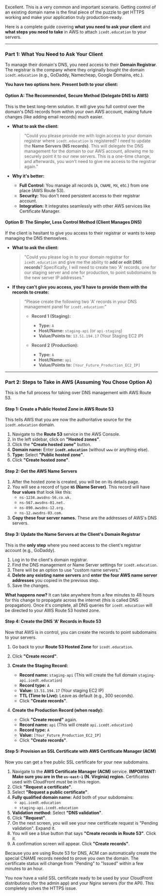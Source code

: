 Excellent. This is a very common and important scenario. Getting control of an existing domain name is the final piece of the puzzle to get HTTPS working and make your application truly production-ready.

Here is a complete guide covering **what you need to ask your client** and **what steps you need to take** in AWS to attach `icedt.education` to your servers.

---

### **Part 1: What You Need to Ask Your Client**

To manage their domain's DNS, you need access to their **Domain Registrar**. The registrar is the company where they originally bought the domain `icedt.education` (e.g., GoDaddy, Namecheap, Google Domains, etc.).

**You have two options here. Present both to your client:**

#### **Option A: The Recommended, Secure Method (Delegate DNS to AWS)**

This is the best long-term solution. It will give you full control over the domain's DNS records from within your own AWS account, making future changes (like adding email records) much easier.

*   **What to ask the client:**
    > "Could you please provide me with login access to your domain registrar where `icedt.education` is registered? I need to update the **Name Servers (NS records)**. This will delegate the DNS management for the domain to our AWS account, allowing me to securely point it to our new servers. This is a one-time change, and afterwards, you won't need to give me access to the registrar again."

*   **Why it's better:**
    *   **Full Control:** You manage all records (`A`, `CNAME`, `MX`, etc.) from one place (AWS Route 53).
    *   **Security:** You don't need persistent access to their registrar account.
    *   **Integration:** It integrates seamlessly with other AWS services like Certificate Manager.

#### **Option B: The Simpler, Less Control Method (Client Manages DNS)**

If the client is hesitant to give you access to their registrar or wants to keep managing the DNS themselves.

*   **What to ask the client:**
    > "Could you please log in to your domain registrar for `icedt.education` and give me the ability to **add or edit DNS records**? Specifically, I will need to create two 'A' records, one for our staging server and one for production, to point subdomains to the new server IP addresses."

*   **If they can't give you access, you'll have to provide them with the records to create:**
    > "Please create the following two 'A' records in your DNS management panel for `icedt.education`:"
    >
    > *   **Record 1 (Staging):**
    >     *   **Type:** `A`
    >     *   **Host/Name:** `staging-api` (or `api-staging`)
    >     *   **Value/Points to:** `13.51.194.17` (Your Staging EC2 IP)
    >
    > *   **Record 2 (Production):**
    >     *   **Type:** `A`
    >     *   **Host/Name:** `api`
    >     *   **Value/Points to:** `[Your_Future_Production_EC2_IP]`

---

### **Part 2: Steps to Take in AWS (Assuming You Chose Option A)**

This is the full process for taking over DNS management with AWS Route 53.

#### **Step 1: Create a Public Hosted Zone in AWS Route 53**

This tells AWS that you are now the authoritative source for the `icedt.education` domain.

1.  Navigate to the **Route 53** service in the AWS Console.
2.  In the left sidebar, click on **"Hosted zones"**.
3.  Click the **"Create hosted zone"** button.
4.  **Domain name:** Enter **`icedt.education`** (without `www` or anything else).
5.  **Type:** Select **"Public hosted zone"**.
6.  Click **"Create hosted zone"**.

#### **Step 2: Get the AWS Name Servers**

1.  After the hosted zone is created, you will be on its details page.
2.  You will see a record of type **`NS` (Name Server)**. This record will have **four values** that look like this:
    *   `ns-1234.awsdns-56.co.uk.`
    *   `ns-567.awsdns-01.net.`
    *   `ns-890.awsdns-12.org.`
    *   `ns-12.awsdns-03.com.`
3.  **Copy these four server names.** These are the addresses of AWS's DNS servers.

    

#### **Step 3: Update the Name Servers at the Client's Domain Registrar**

This is the **only step** where you need access to the client's registrar account (e.g., GoDaddy).

1.  Log in to the client's domain registrar.
2.  Find the DNS management or Name Server settings for `icedt.education`.
3.  There will be an option to use "custom name servers."
4.  **Delete any existing name servers** and **enter the four AWS name server addresses** you copied in the previous step.
5.  Save the changes.

**What happens now?** It can take anywhere from a few minutes to 48 hours for this change to propagate across the internet (this is called DNS propagation). Once it's complete, all DNS queries for `icedt.education` will be directed to your AWS Route 53 hosted zone.

#### **Step 4: Create the DNS 'A' Records in Route 53**

Now that AWS is in control, you can create the records to point subdomains to your servers.

1.  Go back to your **Route 53 Hosted Zone** for `icedt.education`.
2.  Click **"Create record"**.
3.  **Create the Staging Record:**
    *   **Record name:** `staging-api` (This will create the full domain `staging-api.icedt.education`)
    *   **Record type:** `A`
    *   **Value:** `13.51.194.17` (Your staging EC2 IP)
    *   **TTL (Time to Live):** Leave as default (e.g., 300 seconds).
    *   Click **"Create records"**.

4.  **Create the Production Record (when ready):**
    *   Click **"Create record"** again.
    *   **Record name:** `api` (This will create `api.icedt.education`)
    *   **Record type:** `A`
    *   **Value:** `[Your_Future_Production_EC2_IP]`
    *   Click **"Create records"**.

#### **Step 5: Provision an SSL Certificate with AWS Certificate Manager (ACM)**

Now you can get a free public SSL certificate for your new subdomains.

1.  Navigate to the **AWS Certificate Manager (ACM)** service. **IMPORTANT: Make sure you are in the `us-east-1` (N. Virginia) region.** Certificates used with CloudFront *must* be in this region.
2.  Click **"Request a certificate"**.
3.  Select **"Request a public certificate"**.
4.  **Fully qualified domain name:** Add both of your subdomains:
    *   `api.icedt.education`
    *   `staging-api.icedt.education`
5.  **Validation method:** Select **"DNS validation"**.
6.  Click **"Request"**.
7.  On the next screen, you will see your new certificate request is "Pending validation". Expand it.
8.  You will see a blue button that says **"Create records in Route 53"**. Click it.
9.  A confirmation screen will appear. Click **"Create records"**.

Because you are using Route 53 for DNS, ACM can automatically create the special CNAME records needed to prove you own the domain. The certificate status will change from "Pending" to "Issued" within a few minutes to an hour.

You now have a valid SSL certificate ready to be used by your CloudFront distributions (for the admin app) and your Nginx servers (for the API). This completely solves the HTTPS issue.
